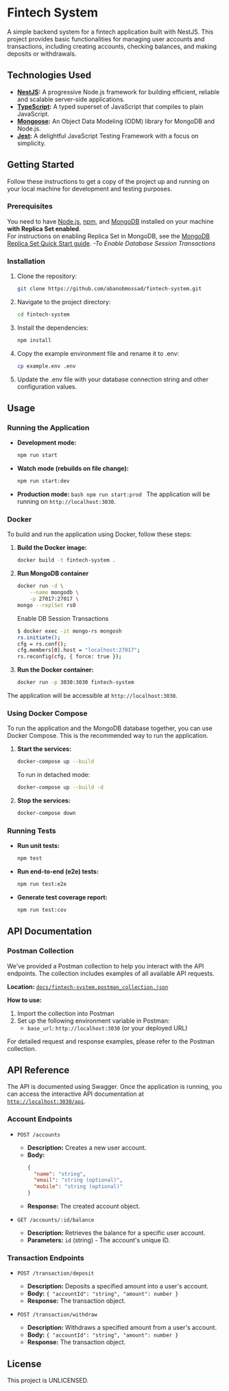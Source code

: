 # Fintech System

A simple backend system for a fintech application built with NestJS. This project provides basic functionalities for managing user accounts and transactions, including creating accounts, checking balances, and making deposits or withdrawals.

## Technologies Used

- **[NestJS](https://nestjs.com/):** A progressive Node.js framework for building efficient, reliable and scalable server-side applications.
- **[TypeScript](https://www.typescriptlang.org/):** A typed superset of JavaScript that compiles to plain JavaScript.
- **[Mongoose](https://mongoosejs.com/):** An Object Data Modeling (ODM) library for MongoDB and Node.js.
- **[Jest](https://jestjs.io/):** A delightful JavaScript Testing Framework with a focus on simplicity.

## Getting Started

Follow these instructions to get a copy of the project up and running on your local machine for development and testing purposes.

### Prerequisites

You need to have [Node.js](https://nodejs.org/), [npm](https://www.npmjs.com/), and [MongoDB](https://www.mongodb.com/try/download/community) installed on your machine **with Replica Set enabled**.  
For instructions on enabling Replica Set in MongoDB, see the [MongoDB Replica Set Quick Start guide](https://www.mongodb.com/docs/manual/tutorial/deploy-replica-set/).
_-To Enable Database Session Transactions_

### Installation

1.  Clone the repository:
    ```bash
    git clone https://github.com/abanobmossad/fintech-system.git
    ```
2.  Navigate to the project directory:
    ```bash
    cd fintech-system
    ```
3.  Install the dependencies:
    ```bash
    npm install
    ```
4.  Copy the example environment file and rename it to .env:
    ```bash
    cp example.env .env
    ```
5.  Update the .env file with your database connection string and other configuration values.

## Usage

### Running the Application

- **Development mode:**
  ```bash
  npm run start
  ```
- **Watch mode (rebuilds on file change):**
  ```bash
  npm run start:dev
  ```
- **Production mode:**
  `bash
npm run start:prod
`
  The application will be running on `http://localhost:3030`.

### Docker

To build and run the application using Docker, follow these steps:

1.  **Build the Docker image:**

    ```bash
    docker build -t fintech-system .
    ```

2.  **Run MongoDB container**
    ```bash
    docker run -d \
        --name mongodb \
        -p 27017:27017 \
    mongo --replSet rs0
    ```
    Enable DB Session Transactions
    ```bash
    $ docker exec -it mongo-rs mongosh
    rs.initiate();
    cfg = rs.conf();
    cfg.members[0].host = "localhost:27017";
    rs.reconfig(cfg, { force: true });
    ```
3.  **Run the Docker container:**

    ```bash
    docker run -p 3030:3030 fintech-system
    ```

The application will be accessible at `http://localhost:3030`.

### Using Docker Compose

To run the application and the MongoDB database together, you can use Docker Compose. This is the recommended way to run the application.

1.  **Start the services:**

    ```bash
    docker-compose up --build
    ```

    To run in detached mode:

    ```bash
    docker-compose up --build -d
    ```

2.  **Stop the services:**

    ```bash
    docker-compose down
    ```

### Running Tests

- **Run unit tests:**
  ```bash
  npm test
  ```
- **Run end-to-end (e2e) tests:**
  ```bash
  npm run test:e2e
  ```
- **Generate test coverage report:**
  ```bash
  npm run test:cov
  ```

## API Documentation

### Postman Collection

We've provided a Postman collection to help you interact with the API endpoints. The collection includes examples of all available API requests.

**Location:** [`docs/fintech-system.postman_collection.json`](docs/fintech-system.postman_collection.json)

**How to use:**

1. Import the collection into Postman
2. Set up the following environment variable in Postman:
   - `base_url`: `http://localhost:3030` (or your deployed URL)

For detailed request and response examples, please refer to the Postman collection.

## API Reference

The API is documented using Swagger. Once the application is running, you can access the interactive API documentation at [`http://localhost:3030/api`](http://localhost:3030/api).

### Account Endpoints

- `POST /accounts`
  - **Description:** Creates a new user account.
  - **Body:**
    ```json
    {
      "name": "string",
      "email": "string (optional)",
      "mobile": "string (optional)"
    }
    ```
  - **Response:** The created account object.

- `GET /accounts/:id/balance`
  - **Description:** Retrieves the balance for a specific user account.
  - **Parameters:** `id` (string) - The account's unique ID.

### Transaction Endpoints

- `POST /transaction/deposit`
  - **Description:** Deposits a specified amount into a user's account.
  - **Body:** `{ "accountId": "string", "amount": number }`
  - **Response:** The transaction object.

- `POST /transaction/withdraw`
  - **Description:** Withdraws a specified amount from a user's account.
  - **Body:** `{ "accountId": "string", "amount": number }`
  - **Response:** The transaction object.

## License

This project is UNLICENSED.
